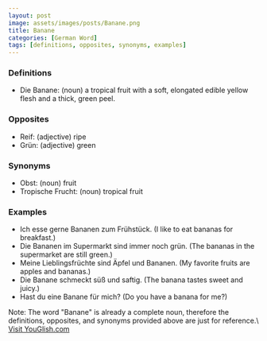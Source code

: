 ```yaml
---
layout: post
image: assets/images/posts/Banane.png
title: Banane
categories: [German Word]
tags: [definitions, opposites, synonyms, examples]
---
```


### Definitions

- Die Banane: (noun) a tropical fruit with a soft, elongated edible yellow flesh and a thick, green peel.

### Opposites

- Reif: (adjective) ripe
- Grün: (adjective) green

### Synonyms

- Obst: (noun) fruit
- Tropische Frucht: (noun) tropical fruit

### Examples

- Ich esse gerne Bananen zum Frühstück. (I like to eat bananas for breakfast.)
- Die Bananen im Supermarkt sind immer noch grün. (The bananas in the supermarket are still green.)
- Meine Lieblingsfrüchte sind Äpfel und Bananen. (My favorite fruits are apples and bananas.)
- Die Banane schmeckt süß und saftig. (The banana tastes sweet and juicy.)
- Hast du eine Banane für mich? (Do you have a banana for me?)

Note: The word "Banane" is already a complete noun, therefore the definitions, opposites, and synonyms provided above are just for reference.\ <a id="yg-widget-0" class="youglish-widget" data-query="Banane" data-lang="german" data-components="8412" data-auto-start="0" data-bkg-color="theme_light" data-title="How%20to%20pronounce%20Banane%20in%20German"  rel="nofollow" href="https://youglish.com">Visit YouGlish.com</a><script async src="https://youglish.com/public/emb/widget.js" charset="utf-8"></script>